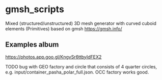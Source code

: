 # gmsh_scripts
Mixed (structured/unstructured) 3D mesh generator with curved cuboid elements 
(Primitives) based on gmsh https://gmsh.info/

## Examples album
https://photos.app.goo.gl/KngvSr6ttbyIdFEX2

TODO bug with GEO factory and circle that consists of 4 quarter circles, 
e.g. input/container_pasha_polar_full.json. OCC factory works good.
